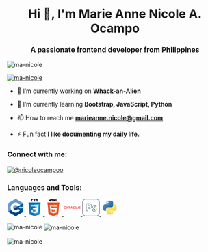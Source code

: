 <h1 align="center">Hi 👋, I'm Marie Anne Nicole A. Ocampo</h1>
<h3 align="center">A passionate frontend developer from Philippines</h3>

<p align="left"> <img src="https://komarev.com/ghpvc/?username=ma-nicole&label=Profile%20views&color=0e75b6&style=flat" alt="ma-nicole" /> </p>

<p align="left"> <a href="https://github.com/ryo-ma/github-profile-trophy"><img src="https://github-profile-trophy.vercel.app/?username=ma-nicole" alt="ma-nicole" /></a> </p>

- 🔭 I’m currently working on **Whack-an-Alien**

- 🌱 I’m currently learning **Bootstrap, JavaScript, Python**

- 📫 How to reach me **marieanne.nicole@gmail.com**

- ⚡ Fun fact **I like documenting my daily life.**

<h3 align="left">Connect with me:</h3>
<p align="left">
<a href="https://instagram.com/@nicoleocampoo" target="blank"><img align="center" src="https://raw.githubusercontent.com/rahuldkjain/github-profile-readme-generator/master/src/images/icons/Social/instagram.svg" alt="@nicoleocampoo" height="30" width="40" /></a>
</p>

<h3 align="left">Languages and Tools:</h3>
<p align="left"> <a href="https://www.w3schools.com/cpp/" target="_blank" rel="noreferrer"> <img src="https://raw.githubusercontent.com/devicons/devicon/master/icons/cplusplus/cplusplus-original.svg" alt="cplusplus" width="40" height="40"/> </a> <a href="https://www.w3schools.com/css/" target="_blank" rel="noreferrer"> <img src="https://raw.githubusercontent.com/devicons/devicon/master/icons/css3/css3-original-wordmark.svg" alt="css3" width="40" height="40"/> </a> <a href="https://www.w3.org/html/" target="_blank" rel="noreferrer"> <img src="https://raw.githubusercontent.com/devicons/devicon/master/icons/html5/html5-original-wordmark.svg" alt="html5" width="40" height="40"/> </a> <a href="https://www.oracle.com/" target="_blank" rel="noreferrer"> <img src="https://raw.githubusercontent.com/devicons/devicon/master/icons/oracle/oracle-original.svg" alt="oracle" width="40" height="40"/> </a> <a href="https://www.photoshop.com/en" target="_blank" rel="noreferrer"> <img src="https://raw.githubusercontent.com/devicons/devicon/master/icons/photoshop/photoshop-line.svg" alt="photoshop" width="40" height="40"/> </a> <a href="https://www.python.org" target="_blank" rel="noreferrer"> <img src="https://raw.githubusercontent.com/devicons/devicon/master/icons/python/python-original.svg" alt="python" width="40" height="40"/> </a> </p>

<p><img align="left" src="https://github-readme-stats.vercel.app/api/top-langs?username=ma-nicole&show_icons=true&locale=en&layout=compact" alt="ma-nicole" /></p>

<p>&nbsp;<img align="center" src="https://github-readme-stats.vercel.app/api?username=ma-nicole&show_icons=true&locale=en" alt="ma-nicole" /></p>

<p><img align="center" src="https://github-readme-streak-stats.herokuapp.com/?user=ma-nicole&" alt="ma-nicole" /></p>
